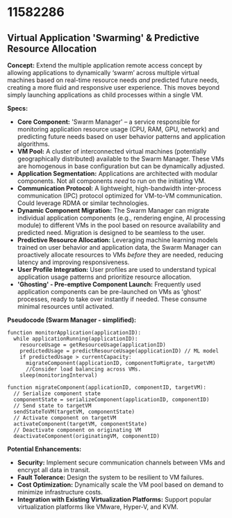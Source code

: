 # 11582286

## Virtual Application 'Swarming' & Predictive Resource Allocation

**Concept:** Extend the multiple application remote access concept by allowing applications to dynamically ‘swarm’ across multiple virtual machines based on real-time resource needs *and* predicted future needs, creating a more fluid and responsive user experience. This moves beyond simply launching applications as child processes within a single VM.

**Specs:**

*   **Core Component:** 'Swarm Manager' – a service responsible for monitoring application resource usage (CPU, RAM, GPU, network) and predicting future needs based on user behavior patterns and application algorithms.
*   **VM Pool:** A cluster of interconnected virtual machines (potentially geographically distributed) available to the Swarm Manager. These VMs are homogenous in base configuration but can be dynamically adjusted.
*   **Application Segmentation:** Applications are architected with modular components. Not all components *need* to run on the initiating VM.
*   **Communication Protocol:** A lightweight, high-bandwidth inter-process communication (IPC) protocol optimized for VM-to-VM communication. Could leverage RDMA or similar technologies.
*   **Dynamic Component Migration:** The Swarm Manager can migrate individual application components (e.g., rendering engine, AI processing module) to different VMs in the pool based on resource availability and predicted need. Migration is designed to be seamless to the user.
*   **Predictive Resource Allocation:** Leveraging machine learning models trained on user behavior and application data, the Swarm Manager can proactively allocate resources to VMs *before* they are needed, reducing latency and improving responsiveness.
*   **User Profile Integration:** User profiles are used to understand typical application usage patterns and prioritize resource allocation.
*   **'Ghosting' - Pre-emptive Component Launch:**  Frequently used application components can be pre-launched on VMs as 'ghost' processes, ready to take over instantly if needed.  These consume minimal resources until activated.

**Pseudocode (Swarm Manager - simplified):**

```
function monitorApplication(applicationID):
  while applicationRunning(applicationID):
    resourceUsage = getResourceUsage(applicationID)
    predictedUsage = predictResourceUsage(applicationID) // ML model
    if predictedUsage > currentCapacity:
      migrateComponent(applicationID, componentToMigrate, targetVM)
      //Consider load balancing across VMs.
    sleep(monitoringInterval)

function migrateComponent(applicationID, componentID, targetVM):
  // Serialize component state
  componentState = serializeComponent(applicationID, componentID)
  // Send state to targetVM
  sendStateToVM(targetVM, componentState)
  // Activate component on targetVM
  activateComponent(targetVM, componentState)
  // Deactivate component on originating VM
  deactivateComponent(originatingVM, componentID)
```

**Potential Enhancements:**

*   **Security:** Implement secure communication channels between VMs and encrypt all data in transit.
*   **Fault Tolerance:** Design the system to be resilient to VM failures.
*   **Cost Optimization:** Dynamically scale the VM pool based on demand to minimize infrastructure costs.
*   **Integration with Existing Virtualization Platforms:** Support popular virtualization platforms like VMware, Hyper-V, and KVM.